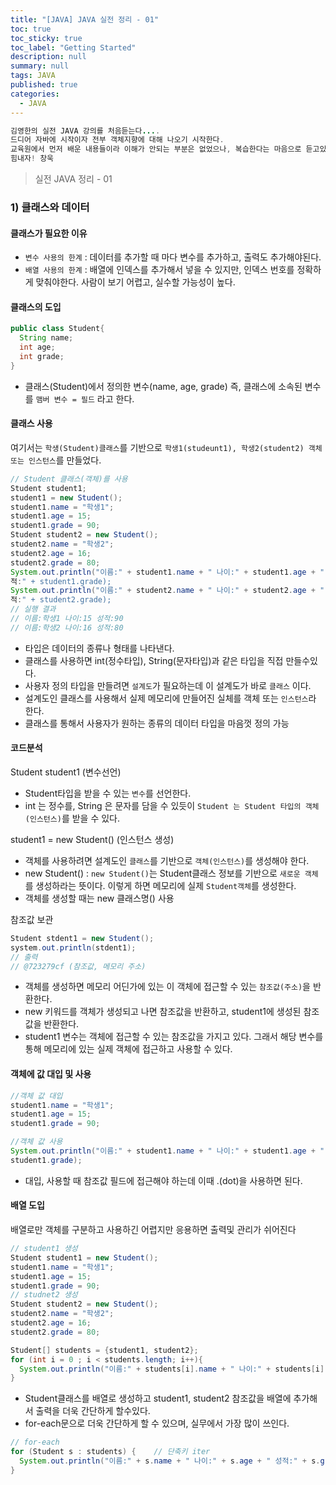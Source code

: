 ```yaml
---
title: "[JAVA] JAVA 실전 정리 - 01"
toc: true
toc_sticky: true
toc_label: "Getting Started"
description: null
summary: null
tags: JAVA
published: true
categories:
  - JAVA
---
```


```java
김영한의 실전 JAVA 강의를 처음듣는다....
드디어 자바에 시작이자 전부 객체지향에 대해 나오기 시작한다.
교육원에서 먼저 배운 내용들이라 이해가 안되는 부분은 없었으나, 복습한다는 마음으로 듣고있다.
힘내자! 창욱
```

> 실전  JAVA 정리 - 01

### 1) 클래스와 데이터
#### 클래스가 필요한 이유
- `변수 사용의 한계` : 데이터를 추가할 때 마다 변수를 추가하고, 출력도 추가해야된다.
- `배열 사용의 한계` : 배열에 인덱스를 추가해서 넣을 수 있지만, 인덱스 번호를 정확하게 맞춰야한다. 사람이 보기 어렵고, 실수할 가능성이 높다.

#### 클래스의 도입
```java
public class Student{
  String name;
  int age;
  int grade;
}
```
- 클래스(Student)에서 정의한 변수(name, age, grade) 즉, 클래스에 소속된 변수를 `맴버 변수 = 필드` 라고 한다.
#### 클래스 사용

여기서는 `학생(Student)클래스`를 기반으로 `학생1(studeunt1), 학생2(student2) 객체 또는 인스턴스`를 만들었다.

```JAVA
// Student 클래스(객체)를 사용
Student student1;
student1 = new Student();
student1.name = "학생1";
student1.age = 15;
student1.grade = 90;
Student student2 = new Student();
student2.name = "학생2";
student2.age = 16;
student2.grade = 80;
System.out.println("이름:" + student1.name + " 나이:" + student1.age + " 성
적:" + student1.grade);
System.out.println("이름:" + student2.name + " 나이:" + student2.age + " 성
적:" + student2.grade);
// 실행 결과
// 이름:학생1 나이:15 성적:90
// 이름:학생2 나이:16 성적:80
```

- 타입은 데이터의 종류나 형태를 나타낸다.
- 클래스를 사용하면 int(정수타입), String(문자타입)과 같은 타입을 직접 만들수있다.
- 사용자 정의 타입을 만들려면 `설계도`가 필요하는데 이 설계도가 바로 `클래스` 이다.
- 설계도인 클래스를 사용해서 실제 메모리에 만들어진 실체를 객체 또는 `인스턴스`라 한다.
- 클래스를 통해서 사용자가 원하는 종류의 데이터 타입을 마음껏 정의 가능
#### 코드분석
Student student1 (변수선언)
- Student타입을 받을 수 있는 `변수`를 선언한다.
- int 는 정수를, String 은 문자를 담을 수 있듯이 `Student 는 Student 타입의 객체(인스턴스)`를 받을 수 있다.<br/>

student1 = new Student() (인스턴스 생성)
- 객체를 사용하려면 설계도인 `클래스`를 기반으로 `객체(인스턴스)`를 생성해야 한다.
- new Student() :  `new Student()`는 Student클래스 정보를 기반으로 `새로운 객체`를 생성하라는 뜻이다. 이렇게 하면 메모리에 실제 `Student객체`를 생성한다.
- 객체를 생성할 때는 new 클래스명() 사용

참조값 보관
```java
Student stdent1 = new Student();
system.out.println(stdent1);
// 출력
// @723279cf (참조값, 메모리 주소)
```
- 객체를 생성하면 메모리 어딘가에 있는 이 객체에 접근할 수 있는 `참조값(주소)`을 반환한다.
-  new 키워드를 객체가 생성되고 나면 참조값을 반환하고, 
student1에 생성된 참조값을 반환한다.
-  student1 변수는  객체에 접근할 수 있는 참조값을 가지고 있다. 그래서 해당 변수를 통해 메모리에 있는 실제 객체에 접근하고 사용할 수 있다.

#### 객체에 값 대입 및 사용
```java
//객체 값 대입
student1.name = "학생1";
student1.age = 15;
student1.grade = 90;

//객체 값 사용
System.out.println("이름:" + student1.name + " 나이:" + student1.age + " 성적:" +
student1.grade);
```
- 대입, 사용할 때 참조값 필드에 접근해야 하는데 이때 .(dot)을 사용하면 된다.

#### 배열 도입
배열로만 객체를 구분하고 사용하긴 어렵지만 응용하면 출력및 관리가 쉬어진다
```java
// student1 생성
Student student1 = new Student();
student1.name = "학생1";
student1.age = 15;
student1.grade = 90;
// studnet2 생성
Student student2 = new Student();
student2.name = "학생2";
student2.age = 16;
student2.grade = 80;

Student[] students = {student1, student2};
for (int i = 0 ; i < students.length; i++){
  System.out.println("이름:" + students[i].name + " 나이:" + students[i].age + " 성적:" + students[i].grade);
}
```
- Student클래스를 배열로 생성하고 student1, student2 참조값을 배열에 추가해서 출력을 더욱 간단하게 할수있다.
- for-each문으로 더욱 간단하게 할 수 있으며, 실무에서 가장 많이 쓰인다.
```java
// for-each
for (Student s : students) {    // 단축키 iter
  System.out.println("이름:" + s.name + " 나이:" + s.age + " 성적:" + s.grade);
}
```








